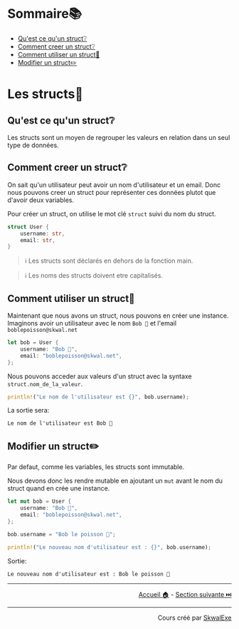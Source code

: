 # Sommaire📚

- [Qu'est ce qu'un struct❔](#quest-ce-quun-struct)
- [Comment creer un struct❔](#comment-creer-un-struct)
- [Comment utiliser un struct🤹](#comment-utiliser-un-struct)
- [Modifier un struct✏️](#modifier-un-struct️)

# Les structs🧱

## Qu'est ce qu'un struct❔

Les structs sont un moyen de regrouper les valeurs en relation dans un seul type de données.

## Comment creer un struct❔

On sait qu'un utilisateur peut avoir un nom d'utilisateur et un email.
Donc nous pouvons creer un struct pour représenter ces données plutot que d'avoir deux variables.

Pour créer un struct, on utilise le mot clé `struct` suivi du nom du struct.

```rust
struct User {
    username: str,
    email: str,
}
```

> ℹ️ Les structs sont déclarés en dehors de la fonction main.

> ℹ️ Les noms des structs doivent etre capitalisés.

## Comment utiliser un struct🤹

Maintenant que nous avons un struct, nous pouvons en créer une instance.
Imaginons avoir un utilisateur avec le nom `Bob 🐡` et l'email `boblepoisson@skwal.net`

```rust
let bob = User {
    username: "Bob 🐡",
    email: "boblepoisson@skwal.net",
};
```

Nous pouvons acceder aux valeurs d'un struct avec la syntaxe `struct.nom_de_la_valeur`.

```rust
println!("Le nom de l'utilisateur est {}", bob.username);
```

La sortie sera:

```
Le nom de l'utilisateur est Bob 🐡
```

## Modifier un struct✏️

Par defaut, comme les variables, les structs sont immutable.

Nous devons donc les rendre mutable en ajoutant un `mut` avant le nom du struct quand en crée une instance.

```rust
let mut bob = User {
    username: "Bob 🐡",
    email: "boblepoisson@skwal.net",
};

bob.username = "Bob le poisson 🐡";

println!("Le nouveau nom d'utilisateur est : {}", bob.username);
```

Sortie:

```
Le nouveau nom d'utilisateur est : Bob le poisson 🐡
```

---

<p align="right"><a href="https://skwalexe.github.io/apprendre-rust/">Accueil 🏠</a> - <a href="../les-tuple-structs">Section suivante ⏭️</a></p>

---

<p align="right">Cours créé par <a href="https://github.com/SkwalExe/" target="_blank">SkwalExe</a></p>